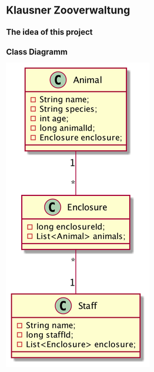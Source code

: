 # Klausner Zooverwaltung

## The idea of this project 


## Class Diagramm
![image](asciidocs/images/cld.png)
